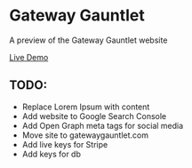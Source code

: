 # Gateway Gauntlet
A preview of the Gateway Gauntlet website

[Live Demo](https://gateway-gauntlet-preview.netlify.com/)

## TODO:
* Replace Lorem Ipsum with content
* Add website to Google Search Console
* Add Open Graph meta tags for social media
* Move site to gatewaygauntlet.com
* Add live keys for Stripe
* Add keys for db